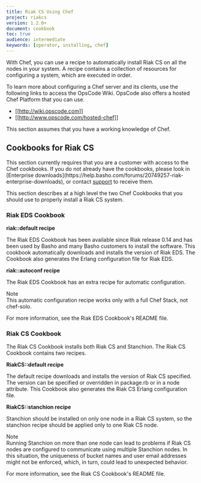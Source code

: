 ```yaml
---
title: Riak CS Using Chef
project: riakcs
version: 1.2.0+
document: cookbook
toc: true
audience: intermediate
keywords: [operator, installing, chef]
---
```


With Chef, you can use a recipe to automatically install Riak CS on all the nodes in your system. A recipe contains a collection of resources for configuring a system, which are executed in order.

To learn more about configuring a Chef server and its clients, use the following links to access the OpsCode Wiki. OpsCode also offers a hosted Chef Platform that you can use.

* [[http://wiki.opscode.com]]
* [[http://www.opscode.com/hosted-chef]]

<div class="note">This section assumes that you have a working knowledge of Chef.</div>

## Cookbooks for Riak CS

<div class="info">
This section currently requires that you are a customer with access to the Chef cookbooks. If you do not already have the cookbooks, please look in [Enterprise downloads](https://help.basho.com/forums/20749257-riak-enterprise-downloads), or contact <a href="http://help.basho.com">support</a> to receive them.
</div>

This section describes at a high level the two Chef Cookbooks that you should use to properly install a Riak CS system.

### Riak EDS Cookbook

**riak::default recipe**

The Riak EDS Cookbook has been available since Riak release 0.14 and has been used by Basho and many Basho customers to install the software. This cookbook automatically downloads and installs the version of Riak EDS. The Cookbook also generates the Erlang configuration file for Riak EDS.

**riak::autoconf recipe**

The Riak EDS Cookbook has an extra recipe for automatic configuration.

<div class="note"><div class="title">Note</div> This automatic configuration recipe works only with a full Chef Stack, not chef-solo.</div>

For more information, see the Riak EDS Cookbook's README file.

### Riak CS Cookbook
The Riak CS Cookbook installs both Riak CS and Stanchion. The Riak CS Cookbook contains two recipes.

**RiakCS::default recipe**

The default recipe downloads and installs the version of Riak CS specified. The version can be specified or overridden in package.rb or in a node attribute. This Cookbook also generates the Riak CS Erlang configuration file.

**RiakCS::stanchion recipe**

Stanchion should be installed on only one node in a Riak CS system, so the stanchion recipe should be applied only to one Riak CS node.

<div class="note"><div class="title">Note</div>Running Stanchion on more than one node can lead to problems if Riak CS nodes are configured to communicate using multiple Stanchion nodes. In this situation, the uniqueness of bucket names and user email addresses might not be enforced, which, in turn, could lead to unexpected behavior.</div>

For more information, see the Riak CS Cookbook's README file.

